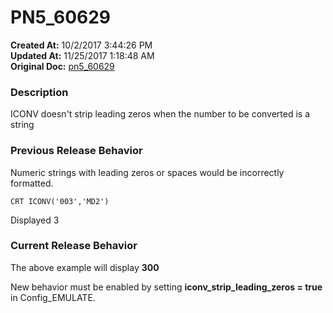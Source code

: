 # PN5_60629

**Created At:** 10/2/2017 3:44:26 PM  
**Updated At:** 11/25/2017 1:18:48 AM  
**Original Doc:** [pn5_60629](https://docs.jbase.com/36526-5-6-2-release-notes/pn5_60629)  


### Description

ICONV doesn't strip leading zeros when the number to be converted is a string



### Previous Release Behavior

Numeric strings with leading zeros or spaces would be incorrectly formatted.

```
CRT ICONV('003','MD2')
```

Displayed 3



### Current Release Behavior

The above example will display **300**

New behavior must be enabled by setting **iconv\_strip\_leading\_zeros = true** in Config\_EMULATE.
